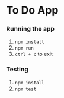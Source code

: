 # To Do App

### Running the app
1. `npm install`
2. `npm run`
3. `ctrl + c` to exit

### Testing
1. `npm install`
2. `npm test`